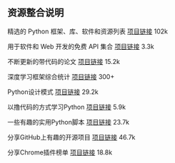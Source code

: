 ## 资源整合说明

精选的 Python 框架、库、软件和资源列表 [项目链接](https://github.com/vinta/awesome-python)  102k

用于软件和 Web 开发的免费 API 集合  [项目链接](https://github.com/public-api-lists/public-api-lists)  3.3k

不断更新的带代码的论文  [项目链接](https://github.com/zziz/pwc/)  15.2k

深度学习框架综合统计  [项目链接](https://github.com/hunkim/DeepLearningStars)  300+

Python设计模式  [项目链接](https://github.com/faif/python-patterns)  29.2k

以撸代码的方式学习Python  [项目链接](https://github.com/xianhu/LearnPython)  5.9k

一些有趣的实用Python脚本  [项目链接](https://github.com/geekcomputers/Python)  23.7k

分享GitHub上有趣的开源项目  [项目链接](https://github.com/521xueweihan/HelloGitHub)  46.7k

分享Chrome插件榜单  [项目链接](https://github.com/zhaoolee/ChromeAppHeroes)  18.8k